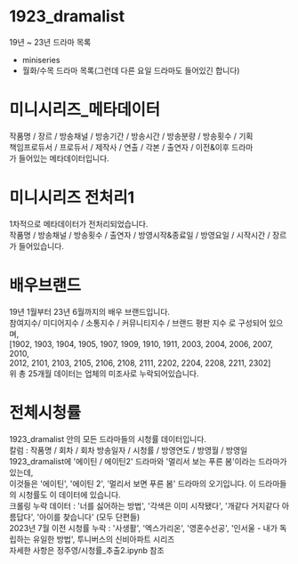 # 1923_dramalist
19년 ~ 23년 드라마 목록
* miniseries
* 월화/수목 드라마 목록(그런데 다른 요일 드라마도 들어있긴 합니다)

# 미니시리즈_메타데이터
작품명 / 장르 / 방송채널 / 방송기간 / 방송시간 / 방송분량 / 방송횟수 / 기획  
책임프로듀서 / 프로듀서 / 제작사 / 연출 / 각본 / 출연자 / 이전&이후 드라마  
가 들어있는 메타데이터입니다.

# 미니시리즈 전처리1
1차적으로 메타데이터가 전처리되었습니다.  
작품명 / 방송채널 / 방송횟수 / 출연자 / 방영시작&종료일 / 방영요일 / 시작시간 / 장르  
가 들어있습니다.

# 배우브랜드
19년 1월부터 23년 6월까지의 배우 브랜드입니다.  
참여지수/ 미디어지수 / 소통지수 / 커뮤니티지수 / 브랜드 평판 지수 로 구성되어 있으며,  
[1902, 1903, 1904, 1905, 1907, 1909, 1910, 1911, 2003, 2004, 2006, 2007, 2010,  
2012, 2101, 2103, 2105, 2106, 2108, 2111, 2202, 2204, 2208, 2211, 2302]  
위 총 25개월 데이터는 업체의 미조사로 누락되어있습니다.

# 전체시청률
1923_dramalist 안의 모든 드라마들의 시청률 데이터입니다.  
칼럼 : 작품명 / 회차 / 회차 방송일자 / 시청률 / 방영연도 / 방영월 / 방영일  
1923_dramalist에 '에이틴 / 에이틴2' 드라마와 '멀리서 보는 푸른 봄'이라는 드라마가 있는데,  
이것들은 '에이틴', '에이틴 2', '멀리서 보면 푸른 봄' 드라마의 오기입니다. 이 드라마들의 시청률도 이 데이터에 있습니다.  
크롤링 누락 데이터 : '너를 싫어하는 방법', '각색은 이미 시작됐다', '개같다 거지같다 아름답다', '아이를 찾습니다' (모두 단편들)  
2023년 7월 이전 시청률 누락 : '사생활', '엑스가리온', '영혼수선공', '인서울 - 내가 독립하는 유일한 방법', 투니버스의 신비아파트 시리즈  
자세한 사항은 정주영/시청률_추출2.ipynb 참조
